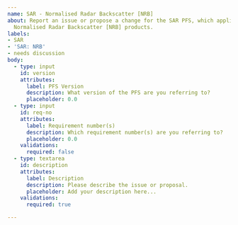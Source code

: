 ```yaml
---
name: SAR - Normalised Radar Backscatter [NRB]
about: Report an issue or propose a change for the SAR PFS, which applies for the
  Normalised Radar Backscatter [NRB] products.
labels:
- SAR
- 'SAR: NRB'
- needs discussion
body:
  - type: input
    id: version
    attributes:
      label: PFS Version
      description: What version of the PFS are you referring to?
      placeholder: 0.0
  - type: input
    id: req-no
    attributes:
      label: Requirement number(s)
      description: Which requirement number(s) are you referring to?
      placeholder: 0.0
    validations:
      required: false
  - type: textarea
    id: description
    attributes:
      label: Description
      description: Please describe the issue or proposal.
      placeholder: Add your description here...
    validations:
      required: true

---
```



